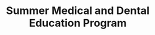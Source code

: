 ---
layout: portfolio
title: Summer Medical and Dental Education Program
year: 2014
link: "http://smdep.org/"
image: smdep.jpg
tags: Wordpress
description: 
role:  Front-End Devleoper
published: false
---